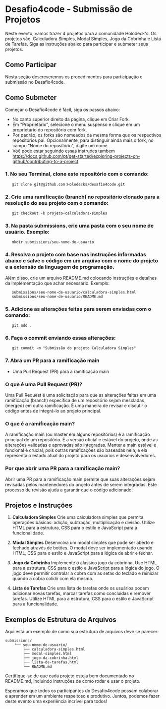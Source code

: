 # Desafio4code - Submissão de Projetos

Neste evento, vamos trazer 4 projetos para a comunidade Holodeck's. Os projetos são: Calculadora Simples, Modal Simples, Jogo da Cobrinha e Lista de Tarefas. Siga as instruções abaixo para participar e submeter seus projetos.

## Como Participar

Nesta seção descreveremos os procedimentos para participação e submissão no Desafio4code.

## Como Submeter 

Começar o Desafio4code é fácil, siga os passos abaixo:

- No canto superior direito da página, clique em Criar Fork.
- Em "Proprietário", selecione o menu suspenso e clique em um proprietário do repositório com fork.
- Por padrão, os forks são nomeados da mesma forma que os respectivos repositórios pai. Opcionalmente, para distinguir ainda mais o fork, no campo "Nome do repositório", digite um nome.
- Voê pode estar seguindo essas instruóes tambem https://docs.github.com/pt/get-started/exploring-projects-on-github/contributing-to-a-project



### 1. No seu Terminal, clone este repositório com o comando:
   
       git clone git@github.com:Holodecks/desafio4code.git
   
### 2. Crie uma ramificação (branch) no repositório clonado para a resolução do seu projeto com o comando:

       git checkout -b projeto-calculadora-simples

### 3. Na pasta submissions, crie uma pasta com o seu nome de usuário. Exemplo:

       mkdir submissions/seu-nome-de-usuario

### 4. Resolva o projeto com base nas instruções informadas abaixo e salve o código em um arquivo com o nome do projeto e a extensão da linguagem de programação.
Além disso, crie um arquivo README.md colocando instruções e detalhes da implementação que achar necessário. Exemplo:

       submissions/seu-nome-de-usuario/calculadora-simples.html
       submissions/seu-nome-de-usuario/README.md

### 5. Adicione as alterações feitas para serem enviadas com o comando:

       git add .

### 6. Faça o commit enviando essas alterações:

       git commit -m "Submissão do projeto Calculadora Simples"

### 7. Abra um PR para a ramificação main

- Uma Pull Request (PR) para a ramificação main

### O que é uma Pull Request (PR)?

Uma Pull Request é uma solicitação para que as alterações feitas em uma ramificação (branch) específica de um repositório sejam mescladas (merged) em outra ramificação. É uma maneira de revisar e discutir o código antes de integrá-lo ao projeto principal.

### O que é a ramificação main?

A ramificação main (ou master em alguns repositórios) é a ramificação principal de um repositório. É a versão oficial e estável do projeto, onde as alterações validadas e aprovadas são integradas. Manter a main estável e funcional é crucial, pois outras ramificações são baseadas nela, e ela representa o estado atual do projeto para os usuários e desenvolvedores.

### Por que abrir uma PR para a ramificação main?

Abrir uma PR para a ramificação main permite que suas alterações sejam revisadas pelos mantenedores do projeto antes de serem integradas. Este processo de revisão ajuda a garantir que o código adicionado:

## Projetos e Instruções

1. **Calculadora Simples**
   Crie uma calculadora simples que permita operações básicas: adição, subtração, multiplicação e divisão. Utilize HTML para a estrutura, CSS para o estilo e JavaScript para a funcionalidade.

2. **Modal Simples**
   Desenvolva um modal simples que pode ser aberto e fechado através de botões. O modal deve ser implementado usando HTML, CSS para o estilo e JavaScript para a lógica de abrir e fechar.

3. **Jogo da Cobrinha**
   Implemente o clássico jogo da cobrinha. Use HTML para a estrutura, CSS para o estilo e JavaScript para a lógica do jogo. O jogo deve permitir controlar a cobra com as setas do teclado e reiniciar quando a cobra colidir com ela mesma.

4. **Lista de Tarefas**
   Crie uma lista de tarefas onde os usuários podem adicionar novas tarefas, marcar tarefas como concluídas e remover tarefas. Utilize HTML para a estrutura, CSS para o estilo e JavaScript para a funcionalidade.

## Exemplos de Estrutura de Arquivos

Aqui está um exemplo de como sua estrutura de arquivos deve se parecer:

    submissions/
        └── seu-nome-de-usuario/
            ├── calculadora-simples.html
            ├── modal-simples.html
            ├── jogo-da-cobrinha.html
            ├── lista-de-tarefas.html
            └── README.md

Certifique-se de que cada projeto esteja bem documentado no README.md, incluindo instruções de como rodar e usar o projeto.

Esperamos que todos os participantes do Desafio4code possam colaborar e aprender em um ambiente respeitoso e produtivo. Juntos, podemos fazer deste evento uma experiência incrível para todos!
